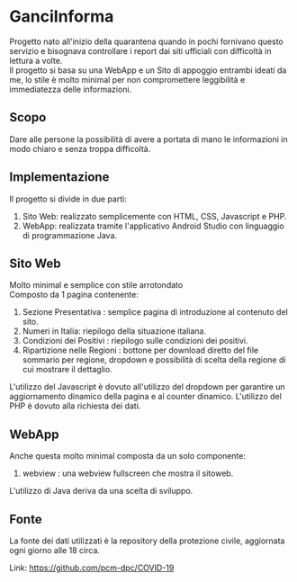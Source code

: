# GanciInforma
Progetto nato all'inizio della quarantena quando in pochi fornivano questo servizio e bisognava controllare i report dai siti ufficiali con difficoltà in lettura a volte.
<br>Il progetto si basa su una WebApp e un Sito di appoggio entrambi ideati da me, lo stile è molto minimal per non compromettere leggibilità e immediatezza delle informazioni.

## Scopo
Dare alle persone la possibilità di avere a portata di mano le informazioni in modo chiaro e senza troppa difficoltà.

## Implementazione
Il progetto si divide in due parti:
  1) Sito Web: realizzato semplicemente con HTML, CSS, Javascript e PHP.
  2) WebApp: realizzata tramite l'applicativo Android Studio con linguaggio di programmazione Java.

## Sito Web
Molto minimal e semplice con stile arrotondato <br>
Composto da 1 pagina contenente:
  1) Sezione Presentativa : semplice pagina di introduzione al contenuto del sito.
  2) Numeri in Italia: riepilogo della situazione italiana.
  3) Condizioni dei Positivi : riepilogo sulle condizioni dei positivi.
  4) Ripartizione nelle Regioni : bottone per download diretto del file sommario per regione, dropdown e possibilità di scelta della regione di cui mostrare il dettaglio.
  
L'utilizzo del Javascript è dovuto all'utilizzo del dropdown per garantire un aggiornamento dinamico della pagina e al counter dinamico.
L'utilizzo del PHP è dovuto alla richiesta dei dati.

## WebApp
Anche questa molto minimal composta da un solo componente:
  1) webview : una webview fullscreen che mostra il sitoweb.
  
 L'utilizzo di Java deriva da una scelta di sviluppo.

## Fonte
La fonte dei dati utilizzati è la repository della protezione civile, aggiornata ogni giorno alle 18 circa.

Link: https://github.com/pcm-dpc/COVID-19
